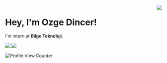 <img align='right' src="https://github-readme-stats.vercel.app/api?username=ozgedincer&show_icons=true">

# Hey, I'm Ozge Dincer! 
I'm intern at **Bilge Teknoloji**.


[![](https://img.shields.io/linkedin/follow/ozgedincer?style=social)](https://https://www.linkedin.com/in/ozgedincer/)
[![](https://img.shields.io/github/followers/cobanov?style=social)](https://www.github.com/cobanov)

![Profile View Counter](https://komarev.com/ghpvc/?username=cobanov)
